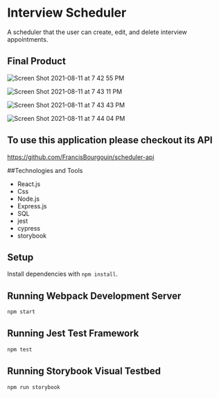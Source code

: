 # Interview Scheduler
A scheduler that the user can create, edit, and delete interview appointments.

## Final Product

![Screen Shot 2021-08-11 at 7 42 55 PM](https://user-images.githubusercontent.com/69409540/129117601-5f2bbda0-c475-4861-ad7f-41b245ae3f28.png)

![Screen Shot 2021-08-11 at 7 43 11 PM](https://user-images.githubusercontent.com/69409540/129117623-e3e4e831-0ad0-424d-aa2a-ddcefa30c999.png)


![Screen Shot 2021-08-11 at 7 43 43 PM](https://user-images.githubusercontent.com/69409540/129117633-3253e93a-bbfe-4dc2-bb32-689e47b7d6ee.png)


![Screen Shot 2021-08-11 at 7 44 04 PM](https://user-images.githubusercontent.com/69409540/129117648-0f1dc38d-9dcb-4301-bb2a-8efe4f29f3d4.png)


## To use this application please checkout its API
https://github.com/FrancisBourgouin/scheduler-api


##Technologies and Tools

- React.js
- Css
- Node.js
- Express.js
- SQL
- jest
- cypress
- storybook









## Setup

Install dependencies with `npm install`.

## Running Webpack Development Server

```sh
npm start
```

## Running Jest Test Framework

```sh
npm test
```

## Running Storybook Visual Testbed

```sh
npm run storybook
```

